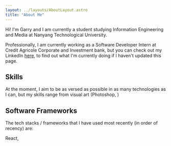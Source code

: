 ```yaml
---
layout: ../layouts/AboutLayout.astro
title: "About Me"
---
```


Hi! I'm Garry and I am currently a student studying Information Engineering and Media at Nanyang Technological University.

Professionally, I am currently working as a Software Developer Intern at Credit Agricole Corporate and Investment bank, but you can check out my LinkedIn [here](https://www.linkedin.com/in/garryshi/), to find out what I'm currently doing if I haven't updated this page.


## Skills

At the moment, I aim to be as versed as possible in as many technologies as I can, but my skills range from visual art (Photoshop, )

## Software Frameworks

The tech stacks / frameworks that I have used most recently (in order of recency) are:

React, 
